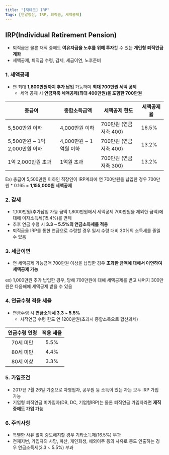 ```yaml
---
title: "[재테크] IRP"
Tags: [연말정산, IRP, 퇴직금, 세액공제]
---
```




## IRP(Individual Retirement Pension)

- 퇴직금은 물론 재직 중에도 **여유자금을 노후를 위해 투자**할 수 있는 **개인형 퇴직연금계좌**
- 세액공제, 퇴직금 수령, 감세, 세금이연,  노후준비



### 1. 세액공제

- 연 최대 **1,800만원까지 추가 납입** 가능하며 **최대 700만원 세액 공제**
  - 세액 공제 시 **연금저축 세액공제(최대 400만원)을 포함한 700만원**


| 총급여                         | 종합소득금액           | 세액공제 한도          | 세액공제율 |
| ------------------------------ | ---------------------- | ---------------------- | ---------- |
| 5,500만원 이하                 | 4,000만원 이하         | 700만원 (연금저축 400) | 16.5%      |
| 5,500만원 ~ 1억 2,000만원 이하 | 4,000만원 ~ 1억원 이하 | 700만원 (연금저축 400) | 13.2%      |
| 1억 2,000만원 초과             | 1억원 초과             | 700만원 (연금저축 300) | 13.2%      |

Ex) 총급여 5,500만원 이하인 직장인이 IRP계좌에 연 700만원을 납입한 경우 700만원 * 0.165 = **1,155,000원 세액공제**



### 2. 감세

- 1,100만원(추가납입 가능 금액 1,800만원에서 세액공제 700만원을 제외한 금액)에 대해 이자소득세(15.4%)를 면제
- 추후 연금 수령 시 **3.3 ~ 5.5%의 연금소득세를 적용**
- 퇴직금을 IRP를 통한 연금으로 수령할 경우 일시 수령 대비 30%의 소득세를 줄일 수 있음



### 3. 세금이연

- 연 세액공제 가능금액 700만원 이상을 납입한 경우 **초과한 금액에 대해서 이연하여 세액공제 가능**

ex) 1,000만원 추가 납입한 경우, 당해 700만원에 대해 세액공제를 받고 나머지 300만원은 다음해에 세액공제 받을 수 있음



### 4. 연금수령 적용 세율

- 연금수령 시 **연금소득세 3.3 ~ 5.5%**
  - 사적연금 수령 한도 연 1200만원(초과시 종합소득으로 합산과세)

| 연금수령 연령 | 적용 세율 |
| :-----------: | :-------: |
|   70세 미만   |   5.5%    |
|   80세 미만   |   4.4%    |
|   80세 이상   |   3.3%    |



### 5. 가입조건

- 2017년 7월 26일 기준으로 자영업자, 공무원 등 소득이 있는 자는 모두 IRP 가입 가능
- 기업형 퇴직연금 미가입자(DB, DC, 기업형IRP)는 물론 퇴직연금 가입자라면 **재직 중에도 가입 가능**



### 6. 주의사항

- 특별한 사유 없이 중도해지할 경우 기타소득제(16.5%) 부과
- 천재지변, 가입자의 사망, 파산, 개인회생, 해외이주 등의 사유로 중도 인출하는 경우 연금소득세(3.3 ~ 5.5%) 부과

